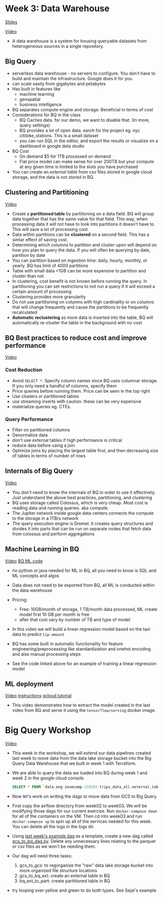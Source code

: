 # Week 3: Data Warehouse

[Slides](https://www.linkedin.com/posts/michaelharty3_github-mharty3dataengineeringzoomcamp-activity-6893745899370102784-JsN0)

[Video](https://www.youtube.com/watch?v=jrHljAoD6nM&list=PL3MmuxUbc_hJed7dXYoJw8DoCuVHhGEQb&index=25)

* A data warehouse is a system for housing queryable datasets from heterogeneous sources in a single repository.

## Big Query

* serverless data warehouse - no servers to configure. You don't have to build and maintain the infrastructure. Google does it for you.
* can scale easily from gigabytes and petabytes
* Has built in features like
  * machine learning
  * geospatial
  * business intelligence
* BQ separates compute engine and storage. Beneficial in terms of cost
* Considerations for BQ in the class
    * BQ Caches data. for our demo, we want to disable that. (In more, query settings)
    * BQ provides a lot of open data. earch for the project eg. nyc citibike_stations. This is a small dataset
    * you can run SQL in the editor, and export the results or visualize on a dashboard in google data studio
* BQ Cost
  * On demand $5 for 1TB processed on demand
  * Flat price model can make sense for over 200TB but your compute at any given time is limited to the slots you have purchased
* You can create an *external table* from csv files stored in google cloud storage, and the data is not stored in BQ.

## Clustering and Partitioning
[Video](https://www.youtube.com/watch?v=-CqXf7vhhDs&list=PL3MmuxUbc_hJed7dXYoJw8DoCuVHhGEQb&index=26)
* Create a **partitioned table** by partitioning on a data field. BQ will group data together that has the same value for that field. This way, when processing data it will not have to look into partitions it doesn't have to. This will save a lot of processing cost
* Data within partitions can be **clustered** on a second field. This has a simlar effect of saving cost.
* Determining which columns to partition and cluster upon will depend on how you plan to query the data. If you will often be querying by date, partition by date
* You can partition based on ingestion time: daily, hourly, monthly, or yearly. BQ has limit of 4000 partitions
* Table with small data <1GB can be more expensive to partition and cluster than not
* In clustering, cost benefit is not known before running the query. In partitioning you can set restrictions to not run a query if it will exceed a certain amount of processing
* Clustering provides more granularity
* Do not use partitioning on columns with high cardinality or on columns that will change frequently and cause the partitions to be frequently recalculated
* **Automatic reclustering** as more data is inserted into the table, BQ will automatically re-cluster the table in the background with no cost

## BQ Best practices to reduce cost and improve performance
[Video](https://www.youtube.com/watch?v=k81mLJVX08w&list=PL3MmuxUbc_hJed7dXYoJw8DoCuVHhGEQb&index=27)
### Cost Reduction

* Avoid `SELECT *`. Specify column names since BQ uses columnar storage. If you only need a handful of columns, specify them
* Price queries before running them. Price can be seen in the top right
* Use clusters or partitioned tables
* use streaming inserts with caution. these can be very expensive
* materialize queries eg. CTEs. 

### Query Performance
* Filter on partitioned columns
* Denormalize data
* don't use external tables if high performance is critical
* reduce data before using a join
* Optimize joins by placing the largest table first, and then decreasing size of tables in terms of number of rows


## Internals of Big Query
[Video](https://www.youtube.com/watch?v=eduHi1inM4s&list=PL3MmuxUbc_hJed7dXYoJw8DoCuVHhGEQb&index=28)

* You don't need to know the internals of BQ in order to use it effectively. Just understand the above best practices, partitioning, and clustering
* BQ uses storage called Colossus, which is very cheap. Most cost is reading data and running queries. aka compute.
* The Jupiter network inside google data centers connects the compute to the storage in a 1TB/s network
* The query execution engine is Dremel. It creates query structures and divides it into parts that can be run on separate nodes that fetch data from colossus and perform aggregations

## Machine Learning in BQ
[Video](https://www.youtube.com/watch?v=B-WtpB0PuG4&list=PL3MmuxUbc_hJed7dXYoJw8DoCuVHhGEQb&index=29)
[BQ ML code](https://github.com/DataTalksClub/data-engineering-zoomcamp/blob/main/week_3_data_warehouse/big_query_ml.sql)

* no python or java needed for ML in BQ, all you need to know is SQL and ML concepts and algos
* Data does not need to be exported from BQ, all ML is conducted within the data warehouse
* Pricing:

  * Free: 10GB/month of storage, 1 TB/month data processed, ML create model first 10 GB per month is free
  * after that cost vary by number of TB and type of model

* In this video we will build a linear regression model based on the taxi data to predict `tip-amount`
* BQ has some built in automatic functionality for feature engineering/preprocessing like standardization and onehot encoding and also manual processing steps
* See the code linked above for an example of training a linear regression model

## ML deployment
[Video](https://www.youtube.com/watch?v=BjARzEWaznU&list=PL3MmuxUbc_hJed7dXYoJw8DoCuVHhGEQb&index=30)
[instructions](https://github.com/DataTalksClub/data-engineering-zoomcamp/blob/main/week_3_data_warehouse/extract_model.md)
[gcloud tutorial](https://cloud.google.com/bigquery-ml/docs/export-model-tutorial)
* This video demonstrates how to extract the model created in the last video from BQ and serve it using the `tensorflow/serving` docker image.

# Big Query Workshop
[Video](https://www.youtube.com/watch?v=lAxAhHNeGww&list=PL3MmuxUbc_hJed7dXYoJw8DoCuVHhGEQb&index=31)
* This week in the workshop, we will extend our data pipelines created last week to move data from the data lake storage bucket into the Big Query Data Warehouse that we built in week 1 with Terraform.
* We are able to query the data we loaded into BQ during week 1 and week 2 in the google cloud console.

  ```SQL
  SELECT * FROM `data-eng-zoomcamp-339102.trips_data_all.external_table` LIMIT 10
  ```

* Now let's work on writing the dags to move data from GCS to Big Query.
* First copy the airflow directory from week02 to week03. We will be modifying those dags for our current exercise. Run `docker-compose down` for all of the containers on the VM. Then cd into week03 and run `docker-compose up` to spin up all of the services needed for this week. You can delete all the logs in the logs dir.
* Using [last week's example dag](week03/airflow/dags/data_ingestion_gcs_dag.py) as a template, create a new dag called [gcs_to_bq_dag.py](week03/airflow/dags/gcs_to_bq_dag.py). Delete any unneceesary lines relating to the parquet or csv files as we won't be needing them. 
* Our dag will need three tasks:
  1. gcs_to_gcs: to regorganize the "raw" data lake storage bucket into more organized file structure locations
  2. gcs_to_bq_ext: create an external table in BQ
  3. bq_ext_to_part: create partitioned table in BQ

* try looping over yellow and green to do both types. See Sejal's example


